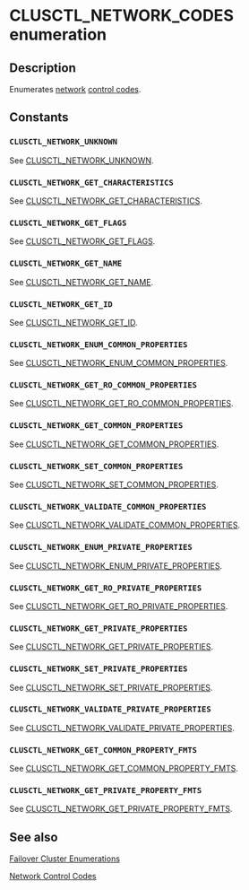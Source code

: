 # CLUSCTL_NETWORK_CODES enumeration

## Description

Enumerates [network](https://learn.microsoft.com/previous-versions/windows/desktop/mscs/networks)
[control codes](https://learn.microsoft.com/previous-versions/windows/desktop/mscs/about-control-codes).

## Constants

### `CLUSCTL_NETWORK_UNKNOWN`

See [CLUSCTL_NETWORK_UNKNOWN](https://learn.microsoft.com/previous-versions/windows/desktop/mscs/clusctl-network-unknown).

### `CLUSCTL_NETWORK_GET_CHARACTERISTICS`

See
[CLUSCTL_NETWORK_GET_CHARACTERISTICS](https://learn.microsoft.com/previous-versions/windows/desktop/mscs/clusctl-network-get-characteristics).

### `CLUSCTL_NETWORK_GET_FLAGS`

See [CLUSCTL_NETWORK_GET_FLAGS](https://learn.microsoft.com/previous-versions/windows/desktop/mscs/clusctl-network-get-flags).

### `CLUSCTL_NETWORK_GET_NAME`

See [CLUSCTL_NETWORK_GET_NAME](https://learn.microsoft.com/previous-versions/windows/desktop/mscs/clusctl-network-get-name).

### `CLUSCTL_NETWORK_GET_ID`

See [CLUSCTL_NETWORK_GET_ID](https://learn.microsoft.com/previous-versions/windows/desktop/mscs/clusctl-network-get-id).

### `CLUSCTL_NETWORK_ENUM_COMMON_PROPERTIES`

See
[CLUSCTL_NETWORK_ENUM_COMMON_PROPERTIES](https://learn.microsoft.com/previous-versions/windows/desktop/mscs/clusctl-network-enum-common-properties).

### `CLUSCTL_NETWORK_GET_RO_COMMON_PROPERTIES`

See
[CLUSCTL_NETWORK_GET_RO_COMMON_PROPERTIES](https://learn.microsoft.com/previous-versions/windows/desktop/mscs/clusctl-network-get-ro-common-properties).

### `CLUSCTL_NETWORK_GET_COMMON_PROPERTIES`

See
[CLUSCTL_NETWORK_GET_COMMON_PROPERTIES](https://learn.microsoft.com/previous-versions/windows/desktop/mscs/clusctl-network-get-common-properties).

### `CLUSCTL_NETWORK_SET_COMMON_PROPERTIES`

See
[CLUSCTL_NETWORK_SET_COMMON_PROPERTIES](https://learn.microsoft.com/previous-versions/windows/desktop/mscs/clusctl-network-set-common-properties).

### `CLUSCTL_NETWORK_VALIDATE_COMMON_PROPERTIES`

See
[CLUSCTL_NETWORK_VALIDATE_COMMON_PROPERTIES](https://learn.microsoft.com/previous-versions/windows/desktop/mscs/clusctl-network-validate-common-properties).

### `CLUSCTL_NETWORK_ENUM_PRIVATE_PROPERTIES`

See
[CLUSCTL_NETWORK_ENUM_PRIVATE_PROPERTIES](https://learn.microsoft.com/previous-versions/windows/desktop/mscs/clusctl-network-enum-private-properties).

### `CLUSCTL_NETWORK_GET_RO_PRIVATE_PROPERTIES`

See
[CLUSCTL_NETWORK_GET_RO_PRIVATE_PROPERTIES](https://learn.microsoft.com/previous-versions/windows/desktop/mscs/clusctl-network-get-ro-private-properties).

### `CLUSCTL_NETWORK_GET_PRIVATE_PROPERTIES`

See
[CLUSCTL_NETWORK_GET_PRIVATE_PROPERTIES](https://learn.microsoft.com/previous-versions/windows/desktop/mscs/clusctl-network-get-private-properties).

### `CLUSCTL_NETWORK_SET_PRIVATE_PROPERTIES`

See
[CLUSCTL_NETWORK_SET_PRIVATE_PROPERTIES](https://learn.microsoft.com/previous-versions/windows/desktop/mscs/clusctl-network-set-private-properties).

### `CLUSCTL_NETWORK_VALIDATE_PRIVATE_PROPERTIES`

See
[CLUSCTL_NETWORK_VALIDATE_PRIVATE_PROPERTIES](https://learn.microsoft.com/previous-versions/windows/desktop/mscs/clusctl-network-validate-private-properties).

### `CLUSCTL_NETWORK_GET_COMMON_PROPERTY_FMTS`

See
[CLUSCTL_NETWORK_GET_COMMON_PROPERTY_FMTS](https://learn.microsoft.com/previous-versions/windows/desktop/mscs/clusctl-network-get-common-property-fmts).

### `CLUSCTL_NETWORK_GET_PRIVATE_PROPERTY_FMTS`

See
[CLUSCTL_NETWORK_GET_PRIVATE_PROPERTY_FMTS](https://learn.microsoft.com/previous-versions/windows/desktop/mscs/clusctl-network-get-private-property-fmts).

## See also

[Failover Cluster Enumerations](https://learn.microsoft.com/previous-versions/windows/desktop/mscs/cluster-enumerations)

[Network Control Codes](https://learn.microsoft.com/previous-versions/windows/desktop/mscs/network-control-codes)